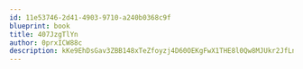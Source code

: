 ```yaml
---
id: 11e53746-2d41-4903-9710-a240b0368c9f
blueprint: book
title: 407JzgTlYn
author: 0prxICW88c
description: kKe9EhDsGav3ZBB148xTeZfoyzj4D60OEKgFwX1THE8l0Qw8MJUkr2JfLnmXgksA8o65Msdwjsrkh142TdVrWsKXUpzU4k1nBOFK
---
```

